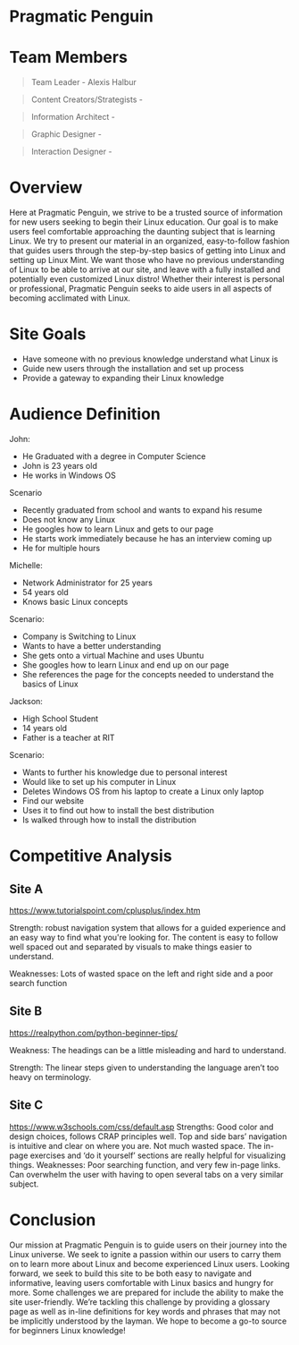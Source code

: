 # Pragmatic Penguin

# Team Members
> Team Leader - Alexis Halbur

> Content Creators/Strategists - 

> Information Architect - 

> Graphic Designer -

> Interaction Designer -

# Overview
Here at Pragmatic Penguin, we strive to be a trusted source of information for new users seeking to begin their Linux education. Our goal is to make users feel comfortable approaching the daunting subject that is learning Linux. We try to present our material in an organized, easy-to-follow fashion that guides users through the step-by-step basics of getting into Linux and setting up Linux Mint. We want those who have no previous understanding of Linux to be able to arrive at our site, and leave with a fully installed and potentially even customized Linux distro! Whether their interest is personal or professional, Pragmatic Penguin seeks to aide users in all aspects of becoming acclimated with Linux.

# Site Goals
- Have someone with no previous knowledge understand what Linux is
- Guide new users through the installation and set up process
- Provide a gateway to expanding their Linux knowledge

# Audience Definition
John:
- He Graduated with a degree in Computer Science
- John is 23 years old
- He works in Windows OS

Scenario
- Recently graduated from school and wants to expand his resume
- Does not know any Linux
- He googles how to learn Linux and gets to our page
- He starts work immediately because he has an interview coming up
- He for multiple hours

Michelle:
- Network Administrator for 25 years
- 54 years old
- Knows basic Linux concepts

Scenario:
- Company is Switching to Linux
- Wants to have a better understanding
- She gets onto a virtual Machine and uses Ubuntu
- She googles how to learn Linux and end up on our page
- She references the page for the concepts needed to understand the basics of Linux

Jackson:
- High School Student
- 14 years old
- Father is a teacher at RIT

Scenario:
- Wants to further his knowledge due to personal interest
- Would like to set up his computer in Linux
- Deletes Windows OS from his laptop to create a Linux only laptop
- Find our website
- Uses it to find out how to install the best distribution
- Is walked through how to install the distribution

# Competitive Analysis
## Site A
https://www.tutorialspoint.com/cplusplus/index.htm 

Strength: robust navigation system that allows for a guided experience and an easy way to find what you're looking for. The content is easy to follow well spaced out and separated by visuals to make things easier to understand.

Weaknesses: Lots of wasted space on the left and right side and a poor search function

## Site B

https://realpython.com/python-beginner-tips/

Weakness: The headings can be a little misleading and hard to understand.

Strength: The linear steps given to understanding the language aren’t too heavy on terminology.

## Site C
https://www.w3schools.com/css/default.asp
Strengths: Good color and design choices, follows CRAP principles well. Top and side bars’ navigation is intuitive and clear on where you are. Not much wasted space. The in-page exercises and ‘do it yourself’ sections are really helpful for visualizing things.
Weaknesses: Poor searching function, and very few in-page links. Can overwhelm the user with having to open several tabs on a very similar subject.

# Conclusion
Our mission at Pragmatic Penguin is to guide users on their journey into the Linux universe. We seek to ignite a passion within our users to carry them on to learn more about Linux and become experienced Linux users. Looking forward, we seek to build this site to be both easy to navigate and informative, leaving users comfortable with Linux basics and hungry for more. Some challenges we are prepared for include the ability to make the site user-friendly. We’re tackling this challenge by providing a glossary page as well as in-line definitions for key words and phrases that may not be implicitly understood by the layman. We hope to become a go-to source for beginners Linux knowledge!
